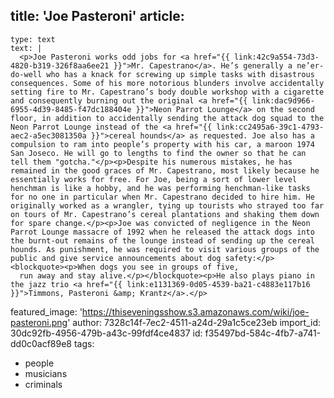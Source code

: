 title: 'Joe Pasteroni'
article:
  -
    type: text
    text: |
      <p>Joe Pasteroni works odd jobs for <a href="{{ link:42c9a554-73d3-4820-b319-326f8aa6ee21 }}">Mr. Capestrano</a>. He’s generally a ne’er-do-well who has a knack for screwing up simple tasks with disastrous consequences. Some of his more notorious blunders involve accidentally setting fire to Mr. Capestrano’s body double workshop with a cigarette and consequently burning out the original <a href="{{ link:dac9d966-6955-4d39-8485-f47dc188404e }}">Neon Parrot Lounge</a> on the second floor, in addition to accidentally sending the attack dog squad to the Neon Parrot Lounge instead of the <a href="{{ link:cc2495a6-39c1-4793-aec2-a5ec3081350a }}">cereal hounds</a> as requested. Joe also has a compulsion to ram into people’s property with his car, a maroon 1974 San Joseco. He will go to lengths to find the owner so that he can tell them "gotcha."</p><p>Despite his numerous mistakes, he has remained in the good graces of Mr. Capestrano, most likely because he essentially works for free. For Joe, being a sort of lower level henchman is like a hobby, and he was performing henchman-like tasks for no one in particular when Mr. Capestrano decided to hire him. He originally worked as a wrangler, tying up tourists who strayed too far on tours of Mr. Capestrano’s cereal plantations and shaking them down for spare change.</p><p>Joe was convicted of negligence in the Neon Parrot Lounge massacre of 1992 when he released the attack dogs into the burnt-out remains of the lounge instead of sending up the cereal hounds. As punishment, he was required to visit various groups of the public and give service announcements about dog safety:</p><blockquote><p>When dogs you see in groups of five,
      run away and stay alive.</p></blockquote><p>He also plays piano in the jazz trio <a href="{{ link:e1131369-0d05-4539-ba21-c4883e117b16 }}">Timmons, Pasteroni &amp; Krantz</a>.</p>
featured_image: 'https://thiseveningsshow.s3.amazonaws.com/wiki/joe-pasteroni.png'
author: 7328c14f-7ec2-4511-a24d-29a1c5ce23eb
import_id: 30dc92fb-4956-479b-a43c-99fdf4ce4837
id: f35497bd-584c-4fb7-a741-dd0c0acf89e8
tags:
  - people
  - musicians
  - criminals
